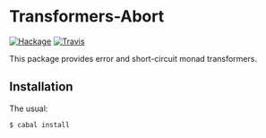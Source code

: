Transformers-Abort
==================

[![Hackage](https://img.shields.io/hackage/v/transformers-abort.svg)](http://hackage.haskell.org/package/transformers-abort) [![Travis](https://img.shields.io/travis/mvv/transformers-abort/master.svg)](https://travis-ci.org/mvv/transformers-abort)

This package provides error and short-circuit monad transformers.

Installation
------------
The usual:

	$ cabal install

